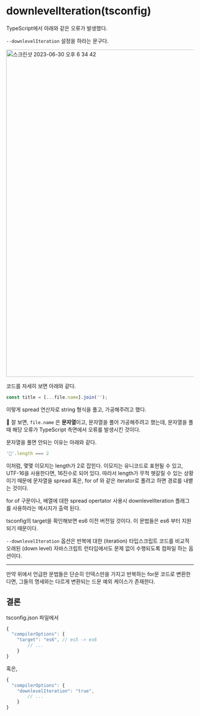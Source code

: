 # downlevelIteration(tsconfig)

TypeScript에서 아래와 같은 오류가 발생했다.

`--downlevelIteration` 설정을 하라는 문구다.

<img width="879" alt="스크린샷 2023-06-30 오후 6 34 42" src="https://github.com/pozafly/TIL/assets/59427983/61837a1c-95aa-4a3c-9e28-5774c1b6be81">

코드를 자세히 보면 아래와 같다.

```jsx
const title = [...file.name].join('');
```

이렇게 spread 연산자로 string 형식을 풀고, 가공해주려고 했다.

📌 잘 보면, `file.name` 은 **문자열**이고, 문자열을 풀어 가공해주려고 했는데, 문자열을 풀 때 해당 오류가 TypeScript 측면에서 오류를 발생시킨 것이다.

문자열을 풀면 안되는 이유는 아래와 같다.

```jsx
'💩'.length === 2
```

이처럼, 몇몇 이모지는 length가 2로 잡힌다. 이모지는 유니코드로 표현될 수 있고, UTF-16을 사용한다면, 16진수로 되어 있다. 따라서 length가 무척 헷갈릴 수 있는 상황이기 때문에 문자열을 spread 혹은, for of 와 같은 iterator로 풀려고 하면 경로를 내뱉는 것이다.

for of 구문이나, 배열에 대한 spread opertator 사용시 downlevelIteration 플래그를 사용하라는 메시지가 출력 된다.

tsconfig의 target을 확인해보면 es6 이전 버전일 것이다. 이 문법들은 es6 부터 지원되기 때문이다.

`--downlevelIteration` 옵션은 반복에 대한 (iteration) 타입스크립트 코드를 비교적 오래된 (down level) 자바스크립트 런타임에서도 문제 없이 수행되도록 컴파일 하는 옵션이다.

------

만약 위에서 언급한 문법들은 단순히 인덱스만을 가지고 반복하는 for문 코드로 변환한다면, 그들의 명세와는 다르게 변환되는 드문 예외 케이스가 존재한다.

## 결론

tsconfig.json 파일에서

```jsx
{
  "compilerOptions": {
    "target": "es6", // es5 -> es6
		// ...
	}
}
```

혹은,

```jsx
{
  "compilerOptions": {
    "downlevelIteration": "true",
		// ...
	}
}
```


